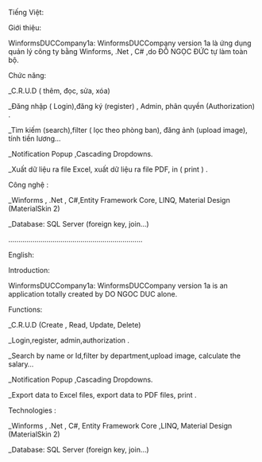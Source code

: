 Tiếng Việt:

Giới thiệu:

WinformsDUCCompany1a: WinformsDUCCompany version 1a là  ứng dụng quản lý công ty bằng Winforms, .Net , C# ,do ĐỖ NGỌC ĐỨC tự làm toàn bộ.

Chức năng: 

_C.R.U.D ( thêm, đọc, sửa, xóa)

_Đăng nhập ( Login),đăng ký (register) , Admin, phân quyền (Authorization) .

_Tìm kiếm (search),filter ( lọc theo phòng ban), đăng ảnh (upload image), tính tiền lương…

_Notification Popup ,Cascading Dropdowns.

_Xuất dữ liệu ra file Excel, xuất dữ liệu ra file PDF, in ( print ) .

Công nghệ :

_Winforms , .Net , C#,Entity Framework Core, LINQ,  Material Design (MaterialSkin 2)

_Database: SQL Server (foreign key, join…)

...................................................................

English:

Introduction:

WinformsDUCCompany1a: WinformsDUCCompany version 1a is an application totally created by DO NGOC DUC alone.

Functions: 

_C.R.U.D (Create , Read, Update, Delete)

_Login,register, admin,authorization .

_Search by name or Id,filter by department,upload image, calculate the salary…

_Notification Popup ,Cascading Dropdowns.

_Export data to Excel files, export data to PDF files,  print  .

Technologies :

_Winforms , .Net , C#, Entity Framework Core ,LINQ, Material Design (MaterialSkin 2)

_Database: SQL Server (foreign key, join…)


